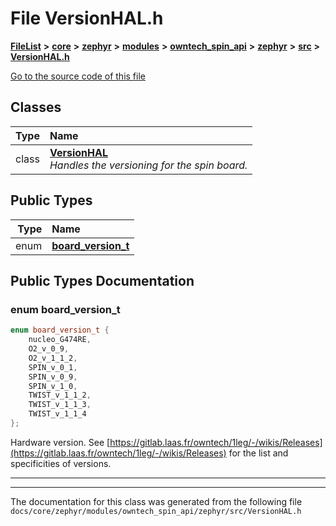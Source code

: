 

# File VersionHAL.h



[**FileList**](files.md) **>** [**core**](dir_771164b9325b04f1442f7a3ffa8ecb89.md) **>** [**zephyr**](dir_09002e7ce91f09aeb040dfd1861a47f4.md) **>** [**modules**](dir_6d0fb8ab814c517e7f155fb837e32f72.md) **>** [**owntech\_spin\_api**](dir_87330bcbf7fe698536ea5946c1b90585.md) **>** [**zephyr**](dir_83abe2f3de580445b50d57f614c989e1.md) **>** [**src**](dir_b0a9bfd1c37d418dc07d30cb79a776da.md) **>** [**VersionHAL.h**](VersionHAL_8h.md)

[Go to the source code of this file](VersionHAL_8h_source.md)


















## Classes

| Type | Name |
| ---: | :--- |
| class | [**VersionHAL**](classVersionHAL.md) <br>_Handles the versioning for the spin board._  |


## Public Types

| Type | Name |
| ---: | :--- |
| enum  | [**board\_version\_t**](#enum-board_version_t)  <br> |
















































## Public Types Documentation




### enum board\_version\_t 

```C++
enum board_version_t {
    nucleo_G474RE,
    O2_v_0_9,
    O2_v_1_1_2,
    SPIN_v_0_1,
    SPIN_v_0_9,
    SPIN_v_1_0,
    TWIST_v_1_1_2,
    TWIST_v_1_1_3,
    TWIST_v_1_1_4
};
```



Hardware version. See [https://gitlab.laas.fr/owntech/1leg/-/wikis/Releases](https://gitlab.laas.fr/owntech/1leg/-/wikis/Releases) for the list and specificities of versions. 


        

<hr>

------------------------------
The documentation for this class was generated from the following file `docs/core/zephyr/modules/owntech_spin_api/zephyr/src/VersionHAL.h`

